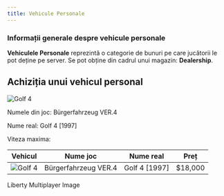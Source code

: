 ```yaml
---
title: Vehicule Personale
---
```


### Informații generale despre vehicule personale

**Vehiculele Personale** reprezintă o categorie de bunuri pe care jucătorii le pot deține pe server. Se pot obține din cadrul unui magazin: **Dealership**. 

## Achiziția unui vehicul personal

<Image src="https://imgur.com/E3xgk7W.png" alt="Golf 4" />

Numele din joc: Bürgerfahrzeug VER.4

Nume real: Golf 4 [1997]

Viteza maxima:

| Vehicul | Nume joc | Nume real | Preț| 
| :-----------: | :-----------: | :-----------: | :-----------: |
| <Image src="https://imgur.com/E3xgk7W.png" alt="Golf 4" /> | Bürgerfahrzeug VER.4 | Golf 4 [1997] | <Color hex="#a6cc70">$18,000</Color> |


<Color hex="#6366f1">Liberty Multiplayer</Color>
Image
